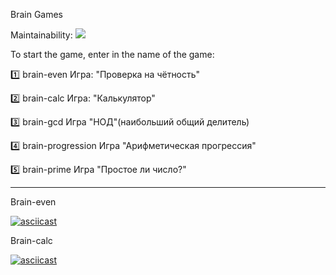 Brain Games

Maintainability:  <a href="https://codeclimate.com/github/Nargiz-Toleutai/Brain-games/maintainability"><img src="https://api.codeclimate.com/v1/badges/9f9fe6e1f0fa5f09b608/maintainability" /></a>

To start the game, enter in the name of the game:

1️⃣ brain-even Игра: "Проверка на чётность"

2️⃣ brain-calc Игра: "Калькулятор"

3️⃣ brain-gcd Игра "НОД"(наибольший общий делитель)

4️⃣ brain-progression Игра "Арифметическая прогрессия"

5️⃣ brain-prime Игра "Простое ли число?"

______________________________________________________________

Brain-even

[![asciicast](https://asciinema.org/a/6CofO9vrARWfIx9OzsR1sD1tq.svg)](https://asciinema.org/a/6CofO9vrARWfIx9OzsR1sD1tq)



Brain-calc

[![asciicast](https://asciinema.org/a/5YuLGXjYv50ckZdgSaOr8PYHD.svg)](https://asciinema.org/a/5YuLGXjYv50ckZdgSaOr8PYHD)





